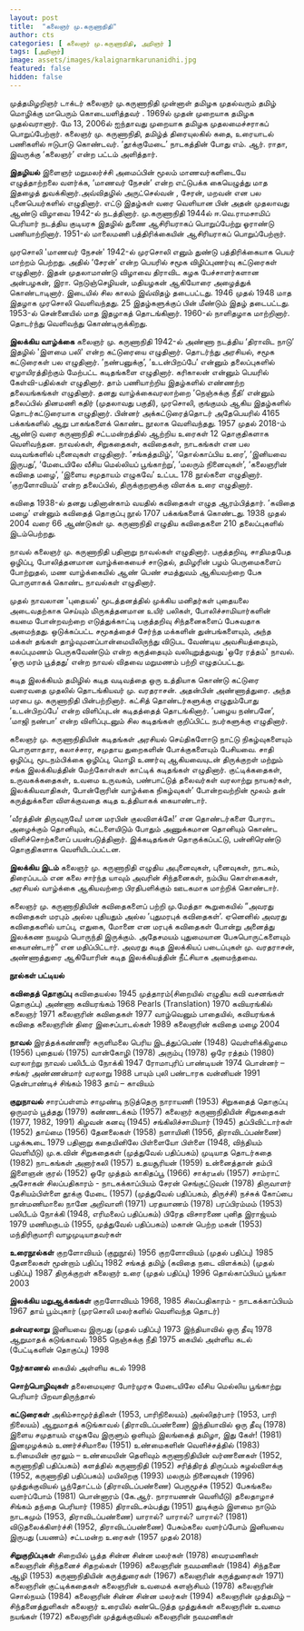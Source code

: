 ```yaml
---
layout: post
title:  "கலைஞர் மு.கருணாநிதி"
author: cts
categories: [ கலைஞர் மு.கருணாநிதி, அறிஞர் ]
tags: [அறிஞர்]
image: assets/images/kalaignarmkarunanidhi.jpg
featured: false
hidden: false
---
```

முத்தமிழறிஞர் டாக்டர் கலைஞர் மு.கருணாநிதி முன்னாள் தமிழக முதல்வரும் தமிழ் மொழிக்கு மாபெரும் கொடையளித்தவர் . 1969ல் முதன் முறையாக தமிழக முதல்வரானார். மே 13, 2006ல் ஐந்தாவது முறையாக தமிழக முதலமைச்சராகப் பொறுப்பேற்றார். கலைஞர் மு. கருணாநிதி, தமிழ்த் திரையுலகில் கதை, உரையாடல் பணிகளில் ஈடுபாடு கொண்டவர். ‘தூக்குமேடை’ நாடகத்தின் போது எம். ஆர். ராதா, இவருக்கு ‘கலைஞர்’ என்ற பட்டம் அளித்தார்.

**இதழியல்**
இளைஞர் மறுமலர்ச்சி அமைப்பின் மூலம் மாணவர்களிடையே எழுத்தாற்றலை வளர்க்க, ‘மாணவர் நேசன்’ என்ற எட்டுபக்க கையெழுத்து மாத இதழைத் துவக்கினார்.அவ்விதழில் அருட்செல்வன் , சேரன், மறவன் என பல புனைபெயர்களில் எழுதினார். எட்டு இதழ்கள் வரை வெளியான பின் அதன் முதலாவது ஆண்டு விழாவை 1942-ல் நடத்தினார். மு.கருணாநிதி 1944ல் ஈ.வெ.ராமசாமிப் பெரியார் நடத்திய குடியரசு இதழில் துணை ஆசிரியராகப் பொறுப்பேற்று ஓராண்டு பணியாற்றினார். 1951-ல் மாலைமணி பத்திரிக்கையின் ஆசிரியராகப் பொறுப்பேற்றார்.

முரசொலி
'மாணவர் நேசன்' 1942-ல் முரசொலி எனும் துண்டு பத்திரிக்கையாக பெயர் மாற்றம் பெற்றது. அதில் ‘சேரன்’ என்ற பெயரில் சமூக விழிப்புணர்வு கட்டுரைகள் எழுதினார். இதன் முதலாமாண்டு விழாவை திராவிட கழக பேச்சாளர்களான அன்பழகன், இரா. நெடுஞ்செழியன், மதியழகன் ஆகியோரை அழைத்துக் கொண்டாடினார். இடையில் சில காலம் இவ்விதழ் தடைபட்டது. 1946 முதல் 1948 மாத இதழாக முரசொலி வெளிவந்தது. 25 இதழ்களுக்குப் பின் மீண்டும் இதழ் தடைபட்டது. 1953-ல் சென்னையில் மாத இதழாகத் தொடங்கினார். 1960-ல் நாளிதழாக மாற்றினார். தொடர்ந்து வெளிவந்து கொண்டிருக்கிறது. 

**இலக்கிய வாழ்க்கை**
கலைஞர் மு. கருணாநிதி 1942-ல் அண்ணா நடத்திய ‘திராவிட நாடு’ இதழில் 'இளமை பலி' என்ற கட்டுரையை எழுதினார். தொடர்ந்து அரசியல், சமூக கட்டுரைகள் பல எழுதினார். ’நண்பனுக்கு’, ’உடன்பிறப்பே’ என்னும் தலைப்புகளில் ஏழாயிரத்திற்கும் மேற்பட்ட கடிதங்களை எழுதினார். கரிகாலன் என்னும் பெயரில் கேள்வி-பதில்கள் எழுதினார். தாம் பணியாற்றிய இதழ்களில் எண்ணற்ற தலையங்கங்கள் எழுதினார். தனது வாழ்க்கைவரலாற்றை ’நெஞ்சுக்கு நீதி’ என்னும் தலைப்பில் தினமணி கதிர் (முதலாவது பகுதி), முரசொலி, குங்குமம் ஆகிய இதழ்களில் தொடர்கட்டுரையாக எழுதினார். பின்னர் அக்கட்டுரைத்தொடர் அதேபெயரில் 4165 பக்கங்களில் ஆறு பாகங்களைக் கொண்ட நூலாக வெளிவந்தது. 1957 முதல் 2018-ம் ஆண்டு வரை கருணாநிதி சட்டமன்றத்தில் ஆற்றிய உரைகள் 12 தொகுதிகளாக வெளிவந்தன. நாவல்கள், சிறுகதைகள், கவிதைகள், நாடகங்கள் என பல வடிவங்களில் புனைவுகள் எழுதினார். ‘சங்கத்தமிழ்’, ‘தொல்காப்பிய உரை’, ‘இனியவை இருபது’, ‘மேடையிலே வீசிய மெல்லியப் பூங்காற்று’, ‘மலரும் நினைவுகள்’, ‘கலைஞரின் கவிதை மழை’, ‘இளைய சமுதாயம் எழுகவே’ உட்பட 178 நூல்களை எழுதினார். ‘குறளோவியம்’ என்ற தலைப்பில், திருக்குறளுக்கு விளக்க உரை எழுதினார்.

கவிதை
1938-ல் தனது பதினான்காம் வயதில் கவிதைகள் எழுத ஆரம்பித்தார். ’கவிதை மழை’ என்னும் கவிதைத் தொகுப்பு நூல் 1707 பக்கங்களைக் கொண்டது. 1938 முதல் 2004 வரை 66 ஆண்டுகள் மு. கருணாநிதி எழுதிய கவிதைகளை 210 தலைப்புகளில் இடம்பெற்றது.

நாவல்
கலைஞர் மு. கருணாநிதி பதினாறு நாவல்கள் எழுதினார். பகுத்தறிவு, சாதிமதபேத ஒழிப்பு, போலித்தனமான வாழ்க்கையைச் சாடுதல், தமிழரின் பழம் பெருமைகளைப் போற்றுதல், மண வாழ்க்கையில் ஆண் பெண் சமத்துவம் ஆகியவற்றை பேசு பொருளாகக் கொண்ட நாவல்கள் எழுதினார்.

முதல் நாவலான 'புதையல்' மூடத்தனத்தில் முக்கிய மனிதர்கள் புதையலை அடைவதற்காக செய்யும் மிருகத்தனமான உயிர் பலிகள், போலிச்சாமியார்களின் கயமை போன்றவற்றை எடுத்துக்காட்டி பகுத்தறிவு சிந்தனைகளைப் பேசுவதாக அமைந்தது. ஒடுக்கப்பட்ட சமூகத்தைச் சேர்ந்த மக்களின் துன்பங்களையும், அந்த மக்கள் தங்கள் தாழ்வுமனப்பான்மையிலிருந்து விடுபட வேண்டிய அவசியத்தையும், கலப்புமணம் பெருகவேண்டும் என்ற கருத்தையும் வலியுறுத்துவது 'ஒரே ரத்தம்' நாவல். ’ஒரு மரம் பூத்தது’ என்ற நாவல் விதவை மறுமணம் பற்றி எழுதப்பட்டது.

கடித இலக்கியம்
தமிழில் கடித வடிவத்தை ஒரு உத்தியாக கொண்டு கட்டுரை வரைவதை முதலில் தொடங்கியவர் மு. வரதராசன். அதன்பின் அண்ணாத்துரை. அந்த மரபை மு. கருணாநிதி பின்பற்றினார். கட்சித் தொண்டர்களுக்கு எழுதும்போது ’உடன்பிறப்பே’ என்ற விளிப்புடன் கடிதத்தைத் தொடங்கினார். ’பழைய நண்பனே’, ’மாஜி நண்பா’ என்ற விளிப்புடனும் சில கடிதங்கள் குறிப்பிட்ட நபர்களுக்கு எழுதினார்.

கலைஞர் மு. கருணாநிதியின் கடிதங்கள் அரசியல் செய்திகளோடு நாட்டு நிகழ்வுகளையும் பொருளாதார, கலாச்சார, சமுதாய துறைகளின் போக்குகளையும் பேசியவை. சாதி ஒழிப்பு, மூடநம்பிக்கை ஒழிப்பு, மொழி உணர்வு ஆகியவையுடன் திருக்குறள் மற்றும் சங்க இலக்கியத்தின் மேற்கோள்கள் காட்டிக் கடிதங்கள் எழுதினார். குட்டிக்கதைகள், உருவகக்கதைகள், உவமை உருவகம், பண்பாட்டுத் தலைவர்கள் வரலாற்று நாயகர்கள், இலக்கியவாதிகள், போன்றோரின் வாழ்க்கை நிகழ்வுகள்’ போன்றவற்றின் மூலம் தன் கருத்துக்களை விளக்குவதை கடித உத்தியாகக் கையாண்டார்.

’வீரத்தின் திருவுருவே! மான மரபின் குலவிளக்கே!’ என தொண்டர்களை போராட அழைக்கும் தொனியும், கட்டளையிடும் போதும் அணுக்கமான தொனியும் கொண்ட விளிச்சொற்களைப் பயன்படுத்தினார். இக்கடிதங்கள் தொகுக்கப்பட்டு, பன்னிரெண்டு தொகுதிகளாக வெளியிடப்பட்டன.

**இலக்கிய இடம்**
கலைஞர் மு. கருணாநிதி எழுதிய அபுனைவுகள், புனைவுகள், நாடகம், திரைப்படம் என கலை சார்ந்த யாவும் அவரின் சிந்தனைகள், நம்பிய கொள்கைகள், அரசியல் வாழ்க்கை ஆகியவற்றை பிரதிபளிக்கும் ஊடகமாக மாற்றிக் கொண்டார்.

கலைஞர் மு. கருணாநிதியின் கவிதைகளைப் பற்றி மு.மேத்தா கூறுகையில் ”அவரது கவிதைகள் மரபும் அல்ல புதியதும் அல்ல ’புதுமரபுக் கவிதைகள்’. ஏனெனில் அவரது கவிதைகளில் யாப்பு, எதுகை, மோனை என மரபுக் கவிதைகள் போன்று அனைத்து இலக்கண நயமும் பொருந்தி இருக்கும். அதேசமயம் புதுமையான பேசுபொருட்களையும் கையாண்டார்” என மதிப்பிட்டார். அவரது கடித இலக்கியப் படைப்புகள் மு. வரதராசன், அண்ணாத்துரை ஆகியோரின் கடித இலக்கியத்தின் நீட்சியாக அமைந்தவை.

**நூல்கள் பட்டியல்**

**கவிதைத் தொகுப்பு**
கவிதையல்ல 1945
முத்தாரம்(சிறையில் எழுதிய கவி வசனங்கள் தொகுப்பு)
அண்ணா கவியரங்கம் 1968
Pearls (Translation) 1970
கவியரங்கில் கலைஞர் 1971
கலைஞரின் கவிதைகள் 1977
வாழ்வெனும் பாதையில், கவியரங்கக் கவிதை
கலைஞரின் திரை இசைப்பாடல்கள் 1989
கலைஞரின் கவிதை மழை 2004

**நாவல்**
இரத்தக்கண்ணீர்
சுருளிமலை
பெரிய இடத்துப்பெண் (1948)
வெள்ளிக்கிழமை (1956)
புதையல் (1975)
வான்கோழி (1978)
அரும்பு (1978)
ஒரே ரத்தம் (1980)
வரலாற்று நாவல்
பலிபீடம் நோக்கி 1947
ரோமாபுரிப் பாண்டியன் 1974
பொன்னர் – சங்கர் அண்ணன்மார் வரலாறு 1988
பாயும் புலி பண்டாரக வன்னியன் 1991
தென்பாண்டிச் சிங்கம் 1983
தாய் – காவியம்

**குறுநாவல்**
சாரப்பள்ளம் சாமுண்டி
நடுத்தெரு நாராயணி (1953)
சிறுகதைத் தொகுப்பு
ஒருமரம் பூத்தது (1979)
கண்ணடக்கம் (1957)
கலைஞர் கருணாநிதியின் சிறுகதைகள் (1977, 1982, 1991)
கிழவன் கனவு (1945)
சங்கிலிச்சாமியார் (1945)
தப்பிவிட்டார்கள் (1952)
தாய்மை (1956)
தேனலைகள் (1958)
நளாயினி (1956, திராவிடப்பண்ணை)
பழக்கூடை 1979
பதினாறு கதையினிலே
பிள்ளையோ பிள்ளை (1948, விந்தியம் வெளியீடு)
மு.க.வின் சிறுகதைகள் (முத்துவேல் பதிப்பகம்)
முடியாத தொடர்கதை (1982)
நாடகங்கள்
அனார்கலி (1957)
உதயசூரியன் (1959)
உன்னைத்தான் தம்பி
இளைஞன் குரல் (1952)
ஒரே முத்தம்
காகிதப்பூ (1966)
சாக்ரடீஸ் (1957)
சாம்ராட் அசோகன்
சிலப்பதிகாரம் - நாடகக்காப்பியம்
சேரன் செங்குட்டுவன் (1978)
திருவாளர் தேசியம்பிள்ளை
தூக்கு மேடை (1957) (முத்துவேல் பதிப்பகம், திருச்சி)
நச்சுக் கோப்பை
நான்மணிமாலை
நானே அறிவாளி (1971)
பரதயாணம் (1978)
பரப்பிரம்மம் (1953)
பலிபீடம் நோக்கி (1948, எரிமலைப் பதிப்பகம்)
பிரேத விசாரணை
புனித இராஜ்யம் 1979
மணிமகுடம் (1955, முத்துவேல் பதிப்பகம்)
மகான் பெற்ற மகன் (1953)
மந்திரிகுமாரி
வாழமுடியாதவர்கள்

**உரைநூல்கள்**
குறளோவியம் (குறுநூல்) 1956
குறளோவியம் (முதல் பதிப்பு) 1985
தேனலைகள் மூன்றாம் பதிப்பு 1982
சங்கத் தமிழ் (கவிதை நடை விளக்கம்) (முதல் பதிப்பு) 1987
திருக்குறள் கலைஞர் உரை (முதல் பதிப்பு) 1996
தொல்காப்பியப் பூங்கா 2003

**இலக்கிய மறுஆக்கங்கள்**
குறளோவியம் 1968, 1985
சிலப்பதிகாரம் - நாடகக்காப்பியம் 1967
தாய்
பூம்புகார் (முரசொலி மலர்களில் வெளிவந்த தொடர்)

**தன்வரலாறு**
இனியவை இருபது (முதல் பதிப்பு) 1973
இந்தியாவில் ஒரு தீவு 1978
ஆறுமாதக் கடுங்காவல் 1985
நெஞ்சுக்கு நீதி 1975
கையில் அள்ளிய கடல் (பேட்டிகளின் தொகுப்பு) 1998

**நேர்காணல்**
கையில் அள்ளிய கடல் 1998

**சொற்பொழிவுகள்**
தலைமையுரை
போர்முரசு
மேடையிலே வீசிய மெல்லிய பூங்காற்று
பெரியார் பிறவாதிருந்தால்

**கட்டுரைகள்**
அகிம்சாமூர்த்திகள் (1953, பாரிநிலையம்)
அல்லிதர்பார் (1953, பாரி நிலையம்)
ஆறுமாதக் கடுங்காவல் (திராவிடப்பண்ணை)
இந்தியாவில் ஒரு தீவு (1978)
இளைய சமுதாயம் எழுகவே
இருளும் ஒளியும்
இலங்கைத் தமிழா, இது கேள்! (1981)
இனமுழக்கம்
உணர்ச்சிமாலை (1951)
உண்மைகளின் வெளிச்சத்தில் (1983)
உரிமையின் குரலும் – உண்மையின் தெளிவும்
கருணாநிதியின் வர்ணனைகள் (1952, கருணாநிதி பதிப்பகம்)
களத்தில் கருணாநிதி (1952)
சரித்திரத் திருப்பம்
சுழல்விளக்கு (1952, கருணாநிதி பதிப்பகம்)
மயிலிறகு (1993)
மலரும் நினைவுகள் (1996)
முத்துக்குவியல்
பூந்தோட்டம் (திராவிடப்பண்ணை)
பெருமூச்சு (1952)
பேசுங்கலை வளர்ப்போம் (1981)
பொன்னாரம் (கே.ஆர். நாராயணன் வெளியீடு)
தலைதாழாச் சிங்கம் தந்தை பெரியார் (1985)
திராவிடசம்பத்து (1951)
துடிக்கும் இளமை
நாடும் நாடகமும் (1953, திராவிடப்பண்ணை)
யாரால்? யாரால்? யாரால்? (1981)
விடுதலைக்கிளர்ச்சி (1952, திராவிடப்பண்ணை)
பேசும்கலை வளர்ப்போம்
இனியவை இருபது (பயணம்)
சட்டமன்ற உரைகள் (1957 முதல் 2018)

**சிறுகுறிப்புகள்**
சிறையில் பூத்த சின்ன சின்ன மலர்கள் (1978)
வைரமணிகள்
கலைஞரின் சிந்தனைச் சிதறல்கள் (1996)
கலைஞரின் நவமணிகள் (1984)
சிந்தனை ஆழி (1953)
கருணாநிதியின் கருத்துரைகள் (1967)
கலைஞரின் கருத்துரைகள் 1971)
கலைஞரின் குட்டிக்கதைகள்
கலைஞரின் உவமைக் களஞ்சியம் (1978)
கலைஞரின் சொல்நயம் (1984)
கலைஞரின் சின்ன சின்ன மலர்கள் (1994)
கலைஞரின் முத்தமிழ் – சிந்தனைத்துளிகள்
கலைஞர் உரையில் கண்டெடுத்த முத்துக்கள்
கலைஞரின் உவமை நயங்கள் (1972)
கலைஞரின் முத்துக்குவியல்
கலைஞரின் நவமணிகள்


